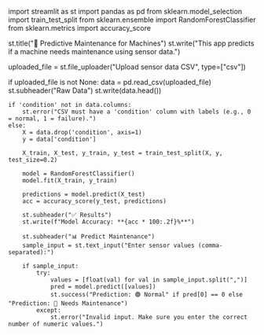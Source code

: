 import streamlit as st
import pandas as pd
from sklearn.model_selection import train_test_split
from sklearn.ensemble import RandomForestClassifier
from sklearn.metrics import accuracy_score

st.title("🔧 Predictive Maintenance for Machines")
st.write("This app predicts if a machine needs maintenance using sensor data.")

uploaded_file = st.file_uploader("Upload sensor data CSV", type=["csv"])

if uploaded_file is not None:
    data = pd.read_csv(uploaded_file)
    st.subheader("Raw Data")
    st.write(data.head())

    if 'condition' not in data.columns:
        st.error("CSV must have a 'condition' column with labels (e.g., 0 = normal, 1 = failure).")
    else:
        X = data.drop('condition', axis=1)
        y = data['condition']

        X_train, X_test, y_train, y_test = train_test_split(X, y, test_size=0.2)

        model = RandomForestClassifier()
        model.fit(X_train, y_train)

        predictions = model.predict(X_test)
        acc = accuracy_score(y_test, predictions)

        st.subheader("✅ Results")
        st.write(f"Model Accuracy: **{acc * 100:.2f}%**")

        st.subheader("📊 Predict Maintenance")
        sample_input = st.text_input("Enter sensor values (comma-separated):")

        if sample_input:
            try:
                values = [float(val) for val in sample_input.split(",")]
                pred = model.predict([values])
                st.success("Prediction: 🟢 Normal" if pred[0] == 0 else "Prediction: 🔴 Needs Maintenance")
            except:
                st.error("Invalid input. Make sure you enter the correct number of numeric values.")
